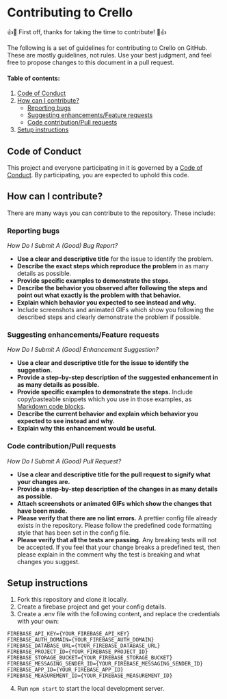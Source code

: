 # Contributing to Crello

👍🎉 First off, thanks for taking the time to contribute! 🎉👍

The following is a set of guidelines for contributing to Crello on GitHub. These are mostly guidelines, not rules. Use your best judgment, and feel free to propose changes to this document in a pull request.

#### Table of contents:

1. [Code of Conduct](#code-of-conduct)
2. [How can I contribute?](#how-can-i-contribute)
    - [Reporting bugs](#reporting-bugs)
    - [Suggesting enhancements/Feature requests](#suggesting-enhancementsfeature-requests)
    - [Code contribution/Pull requests](#code-contributionpull-requests)
3. [Setup instructions](#setup-instructions)

## Code of Conduct

This project and everyone participating in it is governed by a [Code of Conduct](). By participating, you are expected to uphold this code.

## How can I contribute?

There are many ways you can contribute to the repository. These include:

### Reporting bugs

_How Do I Submit A (Good) Bug Report?_

- **Use a clear and descriptive title** for the issue to identify the problem.
- **Describe the exact steps which reproduce the problem** in as many details as possible.
- **Provide specific examples to demonstrate the steps.**
- **Describe the behavior you observed after following the steps and point out what exactly is the problem with that behavior.**
- **Explain which behavior you expected to see instead and why.**
- Include screenshots and animated GIFs which show you following the described steps and clearly demonstrate the problem if possible.

### Suggesting enhancements/Feature requests

_How Do I Submit A (Good) Enhancement Suggestion?_

- **Use a clear and descriptive title for the issue to identify the suggestion.**
- **Provide a step-by-step description of the suggested enhancement in as many details as possible.**
- **Provide specific examples to demonstrate the steps.** Include copy/pasteable snippets which you use in those examples, as [Markdown code blocks](https://help.github.com/en/github/writing-on-github/getting-started-with-writing-and-formatting-on-github#multiple-lines).
- **Describe the current behavior and explain which behavior you expected to see instead and why.**
- **Explain why this enhancement would be useful.**

### Code contribution/Pull requests

_How Do I Submit A (Good) Pull Request?_

- **Use a clear and descriptive title for the pull request to signify what your changes are.**
- **Provide a step-by-step description of the changes in as many details as possible.**
- **Attach screenshots or animated GIFs which show the changes that have been made.**
- **Please verify that there are no lint errors.** A prettier config file already exists in the repository. Please follow the predefined code formatting style that has been set in the config file.
- **Please verify that all the tests are passing.** Any breaking tests will not be accepted. If you feel that your change breaks a predefined test, then please explain in the comment why the test is breaking and what changes you suggest.

## Setup instructions

1. Fork this repository and clone it locally.
2. Create a firebase project and get your config details.
3. Create a .env file with the following content, and replace the credentials with your own:
```
FIREBASE_API_KEY={YOUR_FIREBASE_API_KEY}
FIREBASE_AUTH_DOMAIN={YOUR_FIREBASE_AUTH_DOMAIN}
FIREBASE_DATABASE_URL={YOUR_FIREBASE_DATABASE_URL}
FIREBASE_PROJECT_ID={YOUR_FIREBASE_PROJECT_ID}
FIREBASE_STORAGE_BUCKET={YOUR_FIREBASE_STORAGE_BUCKET}
FIREBASE_MESSAGING_SENDER_ID={YOUR_FIREBASE_MESSAGING_SENDER_ID}
FIREBASE_APP_ID={YOUR_FIREBASE_APP_ID}
FIREBASE_MEASUREMENT_ID={YOUR_FIREBASE_MEASUREMENT_ID}
```
4. Run `npm start` to start the local development server.
